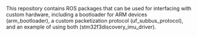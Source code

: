 This repository contains ROS packages that can be used for
interfacing with custom hardware, including a bootloader
for ARM devices (arm_bootloader), a custom packetization
protocol (uf_subbus_protocol), and an example of using both
(stm32f3discovery_imu_driver).
